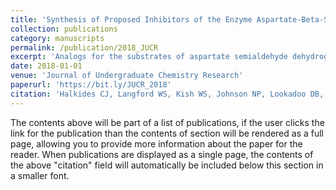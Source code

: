 ```yaml
---
title: 'Synthesis of Proposed Inhibitors of the Enzyme Aspartate-Beta-Semialdehyde Dehydrogenase.'
collection: publications
category: manuscripts
permalink: /publication/2018_JUCR
excerpt: 'Analogs for the substrates of aspartate semialdehyde dehydrogenase were prepared. Phosphonomethylcysteine, its sulfoxide, and its sulfone were synthesized starting from phosphonomethyltrifluoromethanesulfonic acid and cysteine. Phosphonomethylhomocysteine, its sulfoxide, and its sulfone were prepared in a similar manner. 2-Amino-5-phosphonopentanoic acid, 2-amino-4-butanoic acid, were synthesized via the Hell-Volhard-Zelinsky reaction. S-Methylcysteinesulfone was synthesized by oxidation of S-methylcysteine. A bisubstrate analog was also synthesized, namely S-(3-(acetyl)pyridinyl) homocysteine. Most of these molecules are potential inhibitors of aspartate β -semialdehyde dehydrogenase.'
date: 2018-01-01
venue: 'Journal of Undergraduate Chemistry Research'
paperurl: 'https://bit.ly/JUCR_2018'
citation: 'Halkides CJ, Langford WS, Kish WS, Johnson NP, Lookadoo DB, Hey B, Jansen D, Hifko N. Synthesis of Proposed Inhibitors of the Enzyme Aspartate-Beta-Semialdehyde Dehydrogenase. Journal of Undergraduate Chemistry Research. (2018)'
---
```

The contents above will be part of a list of publications, if the user clicks the link for the publication than the contents of section will be rendered as a full page, allowing you to provide more information about the paper for the reader. When publications are displayed as a single page, the contents of the above "citation" field will automatically be included below this section in a smaller font.
